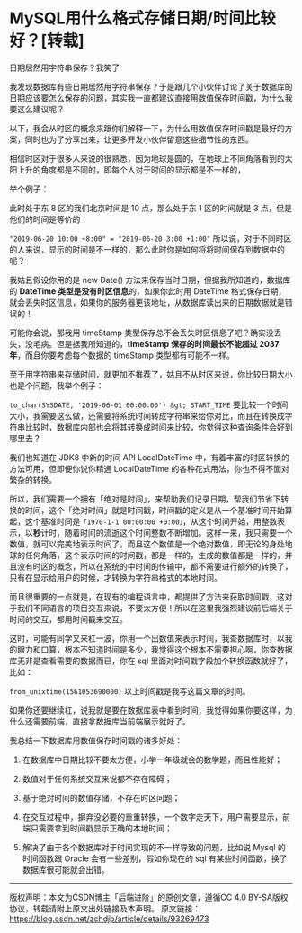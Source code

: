 # MySQL用什么格式存储日期/时间比较好？[转载]

日期居然用字符串保存？我笑了


我发现数据库有些日期居然用字符串保存？于是跟几个小伙伴讨论了关于数据库的日期应该要怎么保存的问题，其实我一直都建议直接用数值保存时间戳，为什么我要这么建议呢？

以下，我会从时区的概念来跟你们解释一下，为什么用数值保存时间戳是最好的方案，同时也为了分享出来，让更多开发小伙伴留意这些细节性的东西。

相信时区对于很多人来说的很熟悉，因为地球是圆的，在地球上不同角落看到的太阳上升的角度都是不同的，即每个人对于时间的显示都是不一样的，

举个例子：

此时处于东 8 区的我们北京时间是 10 点，那么处于东 1 区的时间就是 3 点，但是他们的时间是等价的：

`"2019-06-20 10:00 +8:00" = "2019-06-20 3:00 +1:00"`
所以说，对于不同时区的人来说，显示的时间是不一样的，那么此时你是如何将将时间保存到数据中的呢？

我姑且假设你用的是 new Date() 方法来保存当时日期，但据我所知道的，数据库的 **DateTime 类型是没有时区信息**的，如果你此时用 DateTime 格式保存日期，就会丢失时区信息，如果你的服务器更该地址，从数据库读出来的日期数据就是错误的！

可能你会说，那我用 timeStamp 类型保存总不会丢失时区信息了吧？确实没丢失，没毛病。但是据我所知道的，**timeStamp 保存的时间最长不能超过 2037 年**，而且你要考虑每个数据的 timeStamp 类型都有可能不一样。

至于用字符串来存储时间，就更加不推荐了，姑且不从时区来说，你比较日期大小也是个问题，我举个例子：

`to_char(SYSDATE, '2019-06-01 00:00:00') &gt; START_TIME`
要比较一个时间大小，我需要这么做，还需要将系统时间转成字符串来给你对比，而且在转换成字符串比较时，数据库内部也会将其转换成时间来比较，你觉得这种查询条件会好到哪里去？

我们也知道在 JDK8 中新的时间 API LocalDateTime 中，有着丰富的时区转换的方法可用，但即便你说你精通 LocalDateTime 的各种花式用法，你也不得不面对繁杂的转换。

所以，我们需要一个拥有「绝对是时间」，来帮助我们记录日期，帮我们节省下转换的时间，这个「绝对时间」就是时间戳，时间戳的定义是从一个基准时间开始算起，这个基准时间是`「1970-1-1 00:00:00 +0:00」`，从这个时间开始，用整数表示，以**秒**计时，随着时间的流逝这个时间整数不断增加。这样一来，我只需要一个数值，就可以完美地表示时间了，而且这个数值是一个绝对数值，即无论的身处地球的任何角落，这个表示时间的时间戳，都是一样的，生成的数值都是一样的，并且没有时区的概念，所以在系统的中时间的传输中，都不需要进行额外的转换了，只有在显示给用户的时候，才转换为字符串格式的本地时间。

而且很重要的一点就是，在现有的编程语言中，都提供了方法来获取时间戳，这对于我们不同语言的项目交互来说，不要太方便！所以在这里我强烈建议前后端关于时间的交互，都用时间戳来交互。

这时，可能有同学又来杠一波，你用一个出数值来表示时间，我查数据库时，以我的眼力和口算，根本不知道时间是多少，我觉得这个根本不需要担心啊，你查数据库无非是查看需要的数据而已，你在 sql 里面对时间戳字段加个转换函数就好了，比如：

`from_unixtime(1561053690000)`
以上时间戳是我写这篇文章的时间。

如果你还要继续杠，说我就是要在数据库表中看到时间，我觉得如果你要这样，为什么还需要前端，直接拿数据库当前端展示就好了。

我总结一下数据库用数值保存时间戳的诸多好处：

1. 在数据库中日期比较不要太方便，小学一年级就会的数学题，而且性能好；

2. 数值对于任何系统交互来说都不存在障碍；

3. 基于绝对时间的数值存储，不存在时区问题；

4. 在交互过程中，摒弃没必要的重重转换，一个数字走天下，用户需要显示，前端只需要拿到时间戳显示正确的本地时间；

5. 解决了由于各个数据库对于时间实现的不一样导致的问题，比如说 Mysql 的时间函数跟 Oracle 会有一些差别，假如你现在的 sql 有某些时间函数，换了数据库很可能就会出错。

---



版权声明：本文为CSDN博主「后端进阶」的原创文章，遵循CC 4.0 BY-SA版权协议，转载请附上原文出处链接及本声明。
原文链接：https://blog.csdn.net/zchdjb/article/details/93269473